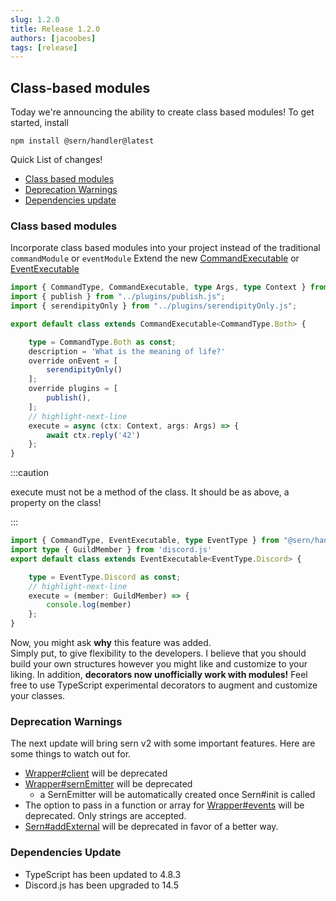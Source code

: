 ```yaml
---
slug: 1.2.0
title: Release 1.2.0
authors: [jacoobes]
tags: [release]
---
```


## Class-based modules

Today we're announcing the ability to create class based modules!
To get started, install
```
npm install @sern/handler@latest
```

Quick List of changes!
- [Class based modules](#class-based-modules)
- [Deprecation Warnings](#deprecation-warnings)
- [Dependencies update](#dependencies-update)



### Class based modules
Incorporate class based modules into your project instead of the traditional `commandModule` or `eventModule`
Extend the new [CommandExecutable](docs/api/classes/CommandExecutable) or [EventExecutable](docs/api/classes/EventExecutable)
```ts title="commands/meaning-of-life.ts"
import { CommandType, CommandExecutable, type Args, type Context } from "@sern/handler";
import { publish } from "../plugins/publish.js";
import { serendipityOnly } from "../plugins/serendipityOnly.js";

export default class extends CommandExecutable<CommandType.Both> {

    type = CommandType.Both as const;
    description = 'What is the meaning of life?'
    override onEvent = [
        serendipityOnly()
    ];
    override plugins = [
        publish(),
    ];
    // highlight-next-line
    execute = async (ctx: Context, args: Args) => {
        await ctx.reply('42')
    };
}
```
:::caution

execute must not be a method of the class. It should be as above, a property on the class!

:::

```ts title="commands/guildMemberAdd.ts"
import { CommandType, EventExecutable, type EventType } from "@sern/handler";
import type { GuildMember } from 'discord.js'
export default class extends EventExecutable<EventType.Discord> {

    type = EventType.Discord as const;
    // highlight-next-line
    execute = (member: GuildMember) => {
        console.log(member)
    };
}
```
Now, you might ask **why** this feature was added. <br /> Simply put, to give flexibility to the developers.
I believe that you should build your own structures however you might like and customize to your liking.
In addition, **decorators now unofficially work with modules!**
Feel free to use TypeScript experimental decorators to augment and customize your classes.  

### Deprecation Warnings
The next update will bring sern v2 with some important features. Here are some things to watch out for.

- [Wrapper#client](docs/api/interfaces/Wrapper) will be deprecated
- [Wrapper#sernEmitter](docs/api/interfaces/Wrapper) will be deprecated
  - a SernEmitter will be automatically created once Sern#init is called
- The option to pass in a function or array for [Wrapper#events](docs/api/interfaces/Wrapper) will be deprecated. Only strings are accepted.
- [Sern#addExternal](docs/api/classes/SernEmitter) will be deprecated in favor of a better way.

### Dependencies Update
- TypeScript has been updated to 4.8.3
- Discord.js has been upgraded to 14.5
